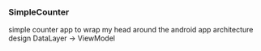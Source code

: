 ### SimpleCounter
simple counter app to wrap my head around the android app architecture design DataLayer -> ViewModel
